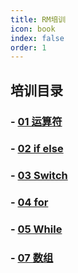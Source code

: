 ```yaml
---
title: RM培训
icon: book
index: false
order: 1
---
```


## 培训目录   
     
### - [01 运算符](./01%20运算符.md)
### - [02 if else](./02%20if%20else.md)
### - [03 Switch](./03%20Switch.md)
### - [04 for](./04%20for.md)
### - [05 While](./05%20While.md)
### - [07 数组](./07%20数组.md)
